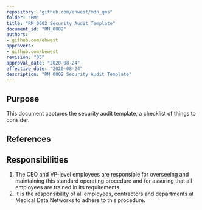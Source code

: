 ```yaml
---
repository: "github.com/ehwest/mdn_qms"
folder: "RM"
title: "RM_0002_Security_Audit_Template"
document_id: "RM_0002"
authors:
- github.com/ehwest
approvers:
- github.com/bewest
revision: "05"
approval_date: "2020-08-24"
effective_date: "2020-08-24"
description: "RM 0002 Security Audit Template"
---
```



## Purpose

This document captures the security audit template, a checklist of things to consider.

## References



## Responsibilities

1. The CEO and VP-level employees are responsible for overseeing and maintaining this standard operating procedure and for assuring that all employees are trained in its requirements.
2. It is the responsibility of all employees, contractors and departments at Medical Data Networks to adhere to this procedure.
